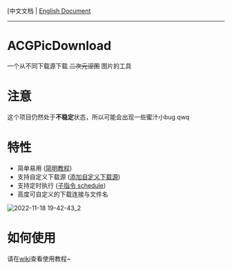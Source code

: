 [中文文档 | [English Document](https://github.com/zxzxy/ACGPicDownload/blob/master/README.en.md)

--------------------

# ACGPicDownload

一个从不同下载源下载 ~~二次元涩图~~ 图片的工具

# 注意

这个项目仍然处于**不稳定**状态，所以可能会出现一些蜜汁小bug qwq

# 特性

- 简单易用 ([简明教程](https://github.com/zxzxy/ACGPicDownload/wiki/%E4%BD%BF%E7%94%A8%E6%95%99%E7%A8%8B#%E8%AF%B4%E5%BE%97%E5%86%8D%E5%85%B7%E4%BD%93%E4%BA%9B))
- 支持自定义下载源 ([添加自定义下载源](https://github.com/zxzxy/ACGPicDownload/wiki/%E6%B7%BB%E5%8A%A0%E8%87%AA%E5%AE%9A%E4%B9%89%E4%B8%8B%E8%BD%BD%E6%BA%90))
- 支持定时执行 ([子指令 schedule](https://github.com/zxzxy/ACGPicDownload/wiki/%E4%BD%BF%E7%94%A8%E6%95%99%E7%A8%8B#%E5%AD%90%E6%8C%87%E4%BB%A4-schedule))
- 高度可自定义的下载连接与文件名

![2022-11-18 19-42-43_2](https://user-images.githubusercontent.com/73475219/202701179-2b8439ac-0f0a-4f12-9fbc-9574a1620411.gif)

# 如何使用

请在[wiki](https://github.com/zxzxy/ACGPicDownload/wiki)查看使用教程~
